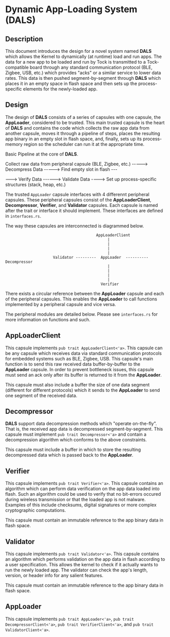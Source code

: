 Dynamic App-Loading System (DALS)
=================================

## Description

This document introduces the design for a novel system named **DALS** which allows 
the Kernel to dynamically (at runtime) load and run apps.  The data for a new app 
to be loaded and run by Tock is transmitted to a Tock-compatible board through any 
standard  communication protocol (BLE, Zigbee, USB, etc.) which provides "acks" or a similar service
to lower data rates.  This data is then pushed 
segment-by-segment through **DALS** which places it in an empty space in flash space and
then sets up the process-specific elements for the newly-loaded app.  

## Design

The design of **DALS** consists of a series of capsules with one capsule, the **AppLoader**, considered
to be trusted.  This main trusted capsule is the heart of **DALS** and contains the code which collects
the raw app data from another capsule, moves it through a pipeline of steps, places the
resulting app binary in an empty slot in flash space, and, finally, sets up its process-memory region
so the scheduler can run it at the appropriate time.

Basic Pipeline at the core of **DALS**.


Collect raw data from peripheral capsule (BLE, Zigbee, etc.) -----> Decompress Data  ----->  Find empty slot in flash --- 

---> Verify Data ------> Validate Data ----> Set up process-specific structures (stack, heap, etc.)


The trusted `AppLoader` capsule interfaces with 4 differennt peripheral capsules. These
peripheral capsules consist of the **AppLoaderClient**, **Decompressor**, **Verifier**, and 
**Validator** capsules.  Each capsule is named after the trait or interface it should implement.
These interfaces are defined in `interfaces.rs`.

The way these capsules are interconnected is diagrammed below.


                                            AppLoaderClient
                                                 |
                                                 |
                                                 |
                                                 |
                         Validator ---------  AppLoader  ----------  Decompressor
                                                 |
                                                 |
                                                 |
                                                 |
                                              Verifier
                                        

There exists a circular reference between the **AppLoader** capsule and each of the peripheral
capsules.  This enables the **AppLoader** to call functions implemented by a peripheral capsule and 
vice versa.

The peripheral modules are detailed below.  Please see `interfaces.rs` for more information on functions and such.


## AppLoaderClient

This capsule implements `pub trait AppLoaderClient<'a>`.  This capsule can be any capsule
which receives data via standard communication protocols for embedded systems such as BLE, 
Zigbee, USB.  This capsule's main function is to send this raw received data buffer-by-buffer
to the **AppLoader** capsule.  In order to prevent bottleneck issues, this capsule must send an ack 
only after its buffer is returned to it from the **AppLoader**.

This capsule must also include a buffer the size of one data segment (different for different protocols) which
it sends to the **AppLoader** to send one segment of the received data.

## Decompressor

**DALS** support data decompression methods which "operate on-the-fly".  That is, the received app data
is decompressed segment-by-segment. This capsule must implement `pub trait Decompressor<'a>` and contain 
a decompression algorithm which conforms to the above constraints.

This capsule must include a buffer in which to store the resulting decompressed data which is passed
back to the **AppLoader**.


## Verifier

This capsule implements `pub trait Verifier<'a>`.  This capsule contains an algorithm which can
perform data verification on the app data loaded into flash.  Such an algorithm could be used to 
verify that no bit-errors occured during wireless transmission or that the loaded app is not malware.
Examples of this include checksums, digital signatures or more complex cryptographic computations.

This capsule must contain an immutable reference to the app binary data in flash space.

## Validator

This capsule implements `pub trait Validator<'a>`.  This capsule contains an algorithm which 
performs validation on the app data in flash according to a user specification. This allows the
kernel to check if it actually wants to run the newly loaded app. The validator can check the 
app's length, version, or header info for any salient features.

This capsule must contain an immutable reference to the app binary data in flash space.

## AppLoader

This capsule implements `pub trait AppLoader<'a>`, `pub trait DecompressorClient<'a>`, 
`pub trait VerifierClient<'a>`, and `pub trait ValidatorClient<'a>`.

